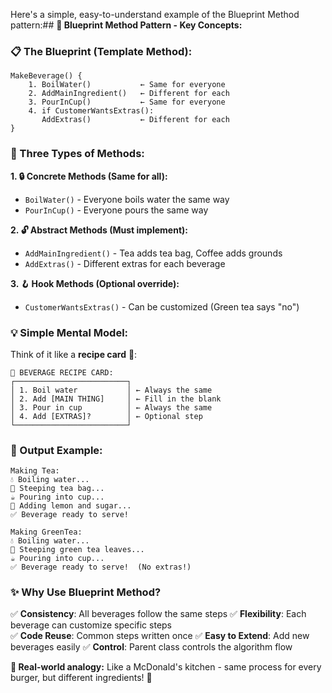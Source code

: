 Here's a simple, easy-to-understand example of the Blueprint Method pattern:## **🎯 Blueprint Method Pattern - Key Concepts:**

### **📋 The Blueprint (Template Method):**
```
MakeBeverage() {
    1. BoilWater()           ← Same for everyone
    2. AddMainIngredient()   ← Different for each
    3. PourInCup()           ← Same for everyone  
    4. if CustomerWantsExtras():
       AddExtras()           ← Different for each
}
```

### **🔧 Three Types of Methods:**

**1. 🔒 Concrete Methods (Same for all):**
- `BoilWater()` - Everyone boils water the same way
- `PourInCup()` - Everyone pours the same way

**2. 🔓 Abstract Methods (Must implement):**
- `AddMainIngredient()` - Tea adds tea bag, Coffee adds grounds
- `AddExtras()` - Different extras for each beverage

**3. 🪝 Hook Methods (Optional override):**
- `CustomerWantsExtras()` - Can be customized (Green tea says "no")

### **💡 Simple Mental Model:**

Think of it like a **recipe card** 📝:

```
🍵 BEVERAGE RECIPE CARD:
┌─────────────────────────┐
│ 1. Boil water           │ ← Always the same
│ 2. Add [MAIN THING]     │ ← Fill in the blank
│ 3. Pour in cup          │ ← Always the same
│ 4. Add [EXTRAS]?        │ ← Optional step
└─────────────────────────┘
```

### **🎯 Output Example:**
```
Making Tea:
💧 Boiling water...
🍃 Steeping tea bag...
☕ Pouring into cup...
🍋 Adding lemon and sugar...
✅ Beverage ready to serve!

Making GreenTea:
💧 Boiling water...
🌱 Steeping green tea leaves...
☕ Pouring into cup...
✅ Beverage ready to serve!  (No extras!)
```

### **✨ Why Use Blueprint Method?**

✅ **Consistency**: All beverages follow the same steps
✅ **Flexibility**: Each beverage can customize specific steps  
✅ **Code Reuse**: Common steps written once
✅ **Easy to Extend**: Add new beverages easily
✅ **Control**: Parent class controls the algorithm flow

**🎪 Real-world analogy:** Like a McDonald's kitchen - same process for every burger, but different ingredients! 🍔
